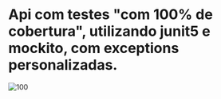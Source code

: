 # Api com testes "com 100% de cobertura", utilizando junit5 e mockito, com exceptions personalizadas.


![100](https://github.com/denishpcinfo/api-testes-junit5-mockito/assets/17712719/b9339a85-37bf-4028-8b01-bf938ab61c3d)
